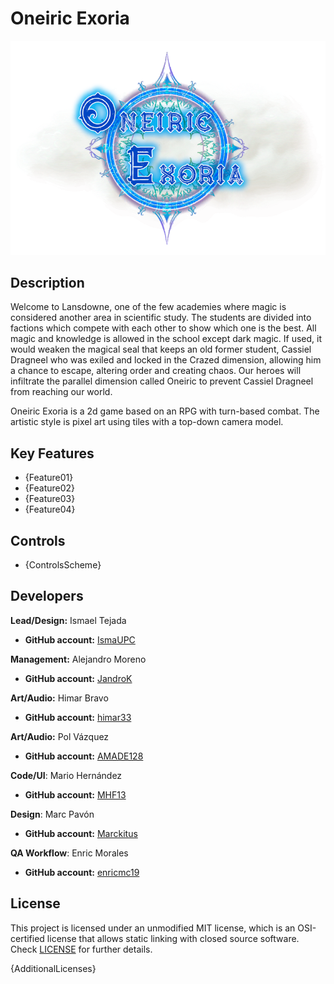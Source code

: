 # Oneiric Exoria

![](https://github.com/IsmaUPC/Oneiric_Exoria/blob/master/docs/Wiki/Home/game_logo.png)

## Description

Welcome to Lansdowne, one of the few academies where magic is considered another area in scientific study. The students are divided into factions which compete with each other to show which one is the best. All magic and knowledge is allowed in the school except dark magic. If used, it would weaken the magical seal that keeps an old former student, Cassiel Dragneel who was exiled and locked in the Crazed dimension, allowing him a chance to escape, altering order and creating chaos. Our heroes will infiltrate the parallel dimension called Oneiric to prevent Cassiel Dragneel from reaching our world.

Oneiric Exoria is a 2d game based on an RPG with turn-based combat. The artistic style is pixel art using tiles with a top-down camera model.

## Key Features

 - {Feature01}
 - {Feature02}
 - {Feature03}
 - {Feature04}
 
## Controls

 - {ControlsScheme}

## Developers

**Lead/Design:** Ismael Tejada
* **GitHub account:** [IsmaUPC](https://github.com/IsmaUPC)

**Management:** Alejandro Moreno
* **GitHub account:** [JandroK](https://github.com/JandroK)

**Art/Audio:** Himar Bravo
* **GitHub account:** [himar33](https://github.com/himar33)

**Art/Audio:** Pol Vázquez
* **GitHub account:** [AMADE128](https://github.com/AMADE128)

**Code/UI**: Mario Hernández
* **GitHub account:** [MHF13](https://github.com/MHF13)

**Design**: Marc Pavón
* **GitHub account:** [Marckitus](https://github.com/Marckitus)

**QA Workflow**: Enric Morales
* **GitHub account:** [enricmc19](https://github.com/enricmc19)

## License

This project is licensed under an unmodified MIT license, which is an OSI-certified license that allows static linking with closed source software. Check [LICENSE](LICENSE) for further details.

{AdditionalLicenses}

